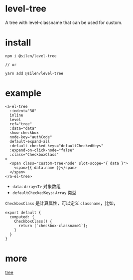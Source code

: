 # level-tree

A tree with level-classname that can be used for custom.


# install

```
npm i @silen/level-tree

// or

yarn add @silen/level-tree
```


# example

```vue
<a-el-tree
  :indent="30"
  inline
  level
  ref="tree"
  :data="data"
  show-checkbox
  node-key="authCode"
  default-expand-all
  :default-checked-keys="defaultCheckedKeys"
  :expand-on-click-node="false"
  :class="CheckboxClass"
>
  <span class="custom-tree-node" slot-scope="{ data }">
    <span>{{ data.name }}</span>
  </span>
</a-el-tree>
```

- `data`: `Array<T>` 对象数组
- `defaultCheckedKeys`: `Array` 类型

`CheckboxClass` 是计算属性，可以定义 `classname`，比如，
```
export default {
  computed: {
    CheckboxClass() {
      return [`checkbox-classname1`];
    }
  }
}
```

# more

[tree](https://element.eleme.io/#/zh-CN/component/tree)
